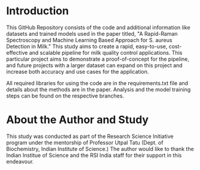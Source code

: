 # Introduction

This GitHub Repository consists of the code and additional information like datasets and trained models used in the paper titled, "A Rapid-Raman Spectroscopy and Machine Learning Based Approach for <it>S. aureus</it> Detection in Milk." This study aims to create a rapid, easy-to-use, cost-effective and scalable pipeline for milk quality control applications. This particular project aims to demonstrate a proof-of-concept for the pipeline, and future projects with a larger dataset can expand on this project and increase both accuracy and use cases for the application. 

All required libraries for using the code are in the requirements.txt file and details about the methods are in the paper. Analysis and the model training steps can be found on the respective branches.

# About the Author and Study

This study was conducted as part of the Research Science Initiative program under the mentorship of Professor Utpal Tatu (Dept. of Biochemistry, Indian Institute of Science.) The author would like to thank the Indian Institue of Science and the RSI India staff for their support in this endeavour. 

